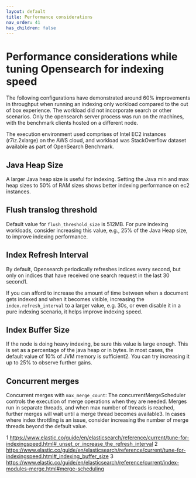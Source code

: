 ```yaml
---
layout: default
title: Performance considerations
nav_order: 41
has_children: false
---
```


# Performance considerations while tuning Opensearch for indexing speed

The following configurations have demonstrated around 60% improvements in throughput when
running an indexing only workload compared to the out of box experience. The workload did not
incorporate search or other scenarios. Only the opensearch server process was run on the machines,
with the benchmark clients hosted on a different node.

The execution environment used comprises of Intel EC2 instances (r7iz.2xlarge) on the AWS cloud, and
workload was StackOverflow dataset available as part of OpenSearch Benchmark.

## Java Heap Size

A larger Java heap size is useful for indexing. Setting the Java min and max heap sizes to 50% of RAM
sizes shows better indexing performance on ec2 instances.

## Flush translog threshold

Default value for `flush_threshold_size` is 512MB. For pure indexing workloads, consider increasing this
value, e.g., 25% of the Java Heap size, to improve indexing performance.

## Index Refresh Interval

By default, Opensearch periodically refreshes indices every second, but only on indices that have
received one search request in the last 30 second1.

If you can afford to increase the amount of time between when a document gets indexed and when it
becomes visible, increasing the `index.refresh_interval` to a larger value, e.g. 30s, or even disable it in a
pure indexing scenario, it helps improve indexing speed.

## Index Buffer Size

If the node is doing heavy indexing, be sure this value is large enough. This is set as a percentage of the
java heap or in bytes. In most cases, the default value of 10% of JVM memory is sufficient2. You can try
increasing it up to 25% to observe further gains.

## Concurrent merges

Concurrent merges with `max_merge_count`: The concurrentMergeScheduler controls the execution of
merge operations when they are needed. Merges run in separate threads, and when max number of
threads is reached, further merges will wait until a merge thread becomes available3.
In cases where index throttling is an issue, consider increasing the number of merge threads beyond the
default value.

1 https://www.elastic.co/guide/en/elasticsearch/reference/current/tune-for-indexingspeed.html#_unset_or_increase_the_refresh_interval
2 https://www.elastic.co/guide/en/elasticsearch/reference/current/tune-for-indexingspeed.html#_indexing_buffer_size
3 https://www.elastic.co/guide/en/elasticsearch/reference/current/index-modules-merge.html#merge-scheduling